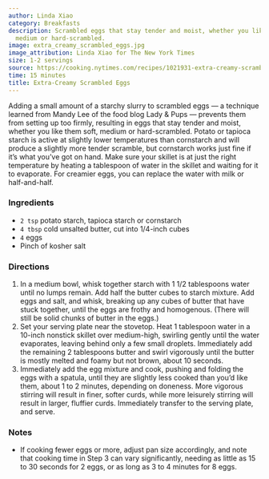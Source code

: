 ```yaml
---
author: Linda Xiao
category: Breakfasts
description: Scrambled eggs that stay tender and moist, whether you like them soft,
  medium or hard-scrambled.
image: extra_creamy_scrambled_eggs.jpg
image_attribution: Linda Xiao for The New York Times
size: 1-2 servings
source: https://cooking.nytimes.com/recipes/1021931-extra-creamy-scrambled-eggsundefined
time: 15 minutes
title: Extra-Creamy Scrambled Eggs
---
```


Adding a small amount of a starchy slurry to scrambled eggs — a technique learned from Mandy Lee of the food blog Lady & Pups — prevents them from setting up too firmly, resulting in eggs that stay tender and moist, whether you like them soft, medium or hard-scrambled. Potato or tapioca starch is active at slightly lower temperatures than cornstarch and will produce a slightly more tender scramble, but cornstarch works just fine if it’s what you’ve got on hand. Make sure your skillet is at just the right temperature by heating a tablespoon of water in the skillet and waiting for it to evaporate. For creamier eggs, you can replace the water with milk or half-and-half.

### Ingredients

* `2 tsp` potato starch, tapioca starch or cornstarch 
* `4 tbsp` cold unsalted butter, cut into 1/4-inch cubes 
* `4` eggs
* Pinch of kosher salt 

### Directions

1. In a medium bowl, whisk together starch with 1 1/2 tablespoons water until no lumps remain. Add half the butter cubes to starch mixture. Add eggs and salt, and whisk, breaking up any cubes of butter that have stuck together, until the eggs are frothy and homogenous. (There will still be solid chunks of butter in the eggs.)
2. Set your serving plate near the stovetop. Heat 1 tablespoon water in a 10-inch nonstick skillet over medium-high, swirling gently until the water evaporates, leaving behind only a few small droplets. Immediately add the remaining 2 tablespoons butter and swirl vigorously until the butter is mostly melted and foamy but not brown, about 10 seconds.
3. Immediately add the egg mixture and cook, pushing and folding the eggs with a spatula, until they are slightly less cooked than you’d like them, about 1 to 2 minutes, depending on doneness. More vigorous stirring will result in finer, softer curds, while more leisurely stirring will result in larger, fluffier curds. Immediately transfer to the serving plate, and serve.

### Notes

* If cooking fewer eggs or more, adjust pan size accordingly, and note that cooking time in Step 3 can vary significantly, needing as little as 15 to 30 seconds for 2 eggs, or as long as 3 to 4 minutes for 8 eggs.